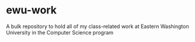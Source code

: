 # ewu-work
A bulk repository to hold all of my class-related work at Eastern Washington University in the Computer Science program
